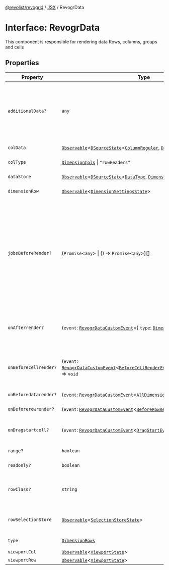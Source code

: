[@revolist/revogrid](README.md) / [JSX](Namespace.JSX.md) / RevogrData

# Interface: RevogrData

This component is responsible for rendering data
Rows, columns, groups and cells

## Properties

| Property | Type | Description | Defined in |
| ------ | ------ | ------ | ------ |
| `additionalData?` | `any` | Additional data to pass to renderer Used in plugins such as vue or react to pass root app entity to cells | [src/components.d.ts:1682](https://github.com/revolist/revogrid/blob/541ed3c2070ab701e47c29bb6172b17d19a08816/src/components.d.ts#L1682) |
| `colData` | [`Observable`](TypeAlias.Observable.md)\<[`DSourceState`](TypeAlias.DSourceState.md)\<[`ColumnRegular`](Interface.ColumnRegular.md), [`DimensionCols`](TypeAlias.DimensionCols.md)\>\> | Column source | [src/components.d.ts:1686](https://github.com/revolist/revogrid/blob/541ed3c2070ab701e47c29bb6172b17d19a08816/src/components.d.ts#L1686) |
| `colType` | [`DimensionCols`](TypeAlias.DimensionCols.md) \| `"rowHeaders"` | Column data type | [src/components.d.ts:1690](https://github.com/revolist/revogrid/blob/541ed3c2070ab701e47c29bb6172b17d19a08816/src/components.d.ts#L1690) |
| `dataStore` | [`Observable`](TypeAlias.Observable.md)\<[`DSourceState`](TypeAlias.DSourceState.md)\<[`DataType`](TypeAlias.DataType.md), [`DimensionRows`](TypeAlias.DimensionRows.md)\>\> | Data rows source | [src/components.d.ts:1694](https://github.com/revolist/revogrid/blob/541ed3c2070ab701e47c29bb6172b17d19a08816/src/components.d.ts#L1694) |
| `dimensionRow` | [`Observable`](TypeAlias.Observable.md)\<[`DimensionSettingsState`](Interface.DimensionSettingsState.md)\> | Dimension settings Y | [src/components.d.ts:1698](https://github.com/revolist/revogrid/blob/541ed3c2070ab701e47c29bb6172b17d19a08816/src/components.d.ts#L1698) |
| `jobsBeforeRender?` | (`Promise`\<`any`\> \| () => `Promise`\<`any`\>)[] | Prevent rendering until job is done. Can be used for initial rendering performance improvement. When several plugins require initial rendering this will prevent double initial rendering. | [src/components.d.ts:1702](https://github.com/revolist/revogrid/blob/541ed3c2070ab701e47c29bb6172b17d19a08816/src/components.d.ts#L1702) |
| `onAfterrender?` | (`event`: [`RevogrDataCustomEvent`](Interface.RevogrDataCustomEvent.md)\<\{ `type`: [`DimensionRows`](TypeAlias.DimensionRows.md); \}\>) => `void` | When data render finished for the designated type | [src/components.d.ts:1706](https://github.com/revolist/revogrid/blob/541ed3c2070ab701e47c29bb6172b17d19a08816/src/components.d.ts#L1706) |
| `onBeforecellrender?` | (`event`: [`RevogrDataCustomEvent`](Interface.RevogrDataCustomEvent.md)\<[`BeforeCellRenderEvent`](Interface.BeforeCellRenderEvent.md)\<[`CellTemplateProp`](Interface.CellTemplateProp.md)\>\>) => `void` | Before each cell render function. Allows to override cell properties | [src/components.d.ts:1710](https://github.com/revolist/revogrid/blob/541ed3c2070ab701e47c29bb6172b17d19a08816/src/components.d.ts#L1710) |
| `onBeforedatarender?` | (`event`: [`RevogrDataCustomEvent`](Interface.RevogrDataCustomEvent.md)\<[`AllDimensionType`](Interface.AllDimensionType.md)\>) => `void` | Before data render | [src/components.d.ts:1714](https://github.com/revolist/revogrid/blob/541ed3c2070ab701e47c29bb6172b17d19a08816/src/components.d.ts#L1714) |
| `onBeforerowrender?` | (`event`: [`RevogrDataCustomEvent`](Interface.RevogrDataCustomEvent.md)\<[`BeforeRowRenderEvent`](Interface.BeforeRowRenderEvent.md)\<`any`\>\>) => `void` | Before each row render | [src/components.d.ts:1718](https://github.com/revolist/revogrid/blob/541ed3c2070ab701e47c29bb6172b17d19a08816/src/components.d.ts#L1718) |
| `onDragstartcell?` | (`event`: [`RevogrDataCustomEvent`](Interface.RevogrDataCustomEvent.md)\<[`DragStartEvent`](Interface.DragStartEvent.md)\>) => `void` | Event emitted on cell drag start | [src/components.d.ts:1722](https://github.com/revolist/revogrid/blob/541ed3c2070ab701e47c29bb6172b17d19a08816/src/components.d.ts#L1722) |
| `range?` | `boolean` | Range allowed | [src/components.d.ts:1726](https://github.com/revolist/revogrid/blob/541ed3c2070ab701e47c29bb6172b17d19a08816/src/components.d.ts#L1726) |
| `readonly?` | `boolean` | Readonly mode | [src/components.d.ts:1730](https://github.com/revolist/revogrid/blob/541ed3c2070ab701e47c29bb6172b17d19a08816/src/components.d.ts#L1730) |
| `rowClass?` | `string` | Defines property from which to read row class | [src/components.d.ts:1734](https://github.com/revolist/revogrid/blob/541ed3c2070ab701e47c29bb6172b17d19a08816/src/components.d.ts#L1734) |
| `rowSelectionStore` | [`Observable`](TypeAlias.Observable.md)\<[`SelectionStoreState`](TypeAlias.SelectionStoreState.md)\> | Selection, range, focus for row selection | [src/components.d.ts:1738](https://github.com/revolist/revogrid/blob/541ed3c2070ab701e47c29bb6172b17d19a08816/src/components.d.ts#L1738) |
| `type` | [`DimensionRows`](TypeAlias.DimensionRows.md) | Row data type | [src/components.d.ts:1742](https://github.com/revolist/revogrid/blob/541ed3c2070ab701e47c29bb6172b17d19a08816/src/components.d.ts#L1742) |
| `viewportCol` | [`Observable`](TypeAlias.Observable.md)\<[`ViewportState`](Interface.ViewportState.md)\> | Viewport X | [src/components.d.ts:1746](https://github.com/revolist/revogrid/blob/541ed3c2070ab701e47c29bb6172b17d19a08816/src/components.d.ts#L1746) |
| `viewportRow` | [`Observable`](TypeAlias.Observable.md)\<[`ViewportState`](Interface.ViewportState.md)\> | Viewport Y | [src/components.d.ts:1750](https://github.com/revolist/revogrid/blob/541ed3c2070ab701e47c29bb6172b17d19a08816/src/components.d.ts#L1750) |
